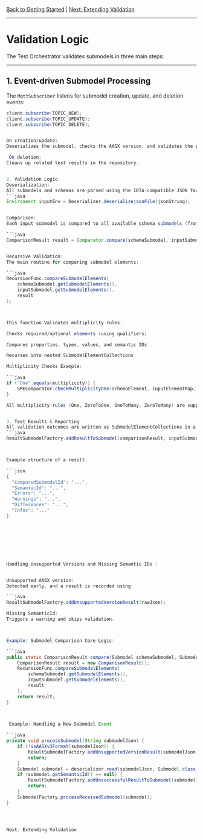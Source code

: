 [Back to Getting Started](getting_started.md) | [Next: Extending Validation](extending.md)

---

# Validation Logic

The Test Orchestrator validates submodels in three main steps:

---

## 1. Event-driven Submodel Processing

The `MqttSubscriber` listens for submodel creation, update, and deletion events:

```java
client.subscribe(TOPIC_NEW);
client.subscribe(TOPIC_UPDATE);
client.subscribe(TOPIC_DELETE);


On creation/update:
Deserializes the submodel, checks the AASX version, and validates the presence of a SemanticId.

 On deletion:
Cleans up related test results in the repository.


2. Validation Logic
Deserialization:
All submodels and schemas are parsed using the IDTA-compatible JSON format:
```java
Environment inputEnv = Deserializer.deserializejsonFile(jsonString);


Comparison:
Each input submodel is compared to all available schema submodels (from IDTA or custom sources) by matching their SemanticId:

```java
ComparisonResult result = Comparator.compare(schemaSubmodel, inputSubmodel);


Recursive Validation:
The main routine for comparing submodel elements:

```java
RecursionFunc.compareSubmodelElements(
    schemaSubmodel.getSubmodelElements(),
    inputSubmodel.getSubmodelElements(),
    result
);



This function Validates multiplicity rules:

Checks required/optional elements (using qualifiers)

Compares properties, types, values, and semantic IDs

Recurses into nested SubmodelElementCollections

Multiplicity Checks Example:

```java
if ("One".equals(multiplicity)) {
    SMEComparator.checkMultiplicityOne(schemaElement, inputElementMap, result);
}

All multiplicity rules (One, ZeroToOne, OneToMany, ZeroToMany) are supported according to IDTA specifications.


3. Test Results & Reporting
All validation outcomes are written as SubmodelElementCollections in a dedicated TestResults submodel in the repository.
```java
ResultSubmodelFactory.addResultToSubmodel(comparisonResult, inputSubmodel);



Example structure of a result:

```json
{
  "ComparedSubmodelId": "...",
  "SemanticId": "...",
  "Errors": "...",
  "Warnings": "...",
  "Differences": "...",
  "Infos": "..."
}








Handling Unsupported Versions and Missing Semantic IDs : 


Unsupported AASX version:
Detected early, and a result is recorded using:

```java
ResultSubmodelFactory.addUnsupportedVersionResult(rawJson);

Missing SemanticId:
Triggers a warning and skips validation.



Example: Submodel Comparison Core Logic:

```java
public static ComparisonResult compare(Submodel schemaSubmodel, Submodel inputSubmodel) {
    ComparisonResult result = new ComparisonResult();
    RecursionFunc.compareSubmodelElements(
        schemaSubmodel.getSubmodelElements(),
        inputSubmodel.getSubmodelElements(),
        result
    );
    return result;
}



 Example: Handling a New Submodel Event
 
```java
private void processSubmodel(String submodelJson) {
    if (!isAASXv3Format(submodelJson)) {
        ResultSubmodelFactory.addUnsupportedVersionResult(submodelJson);
        return;
    }
    Submodel submodel = deserializer.read(submodelJson, Submodel.class);
    if (submodel.getSemanticId() == null) {
        ResultSubmodelFactory.addUnsuccessfulResultToSubmodel(submodel);
        return;
    }
    SubmodelFactory.processReceivedSubmodel(submodel);
}




Next: Extending Validation

